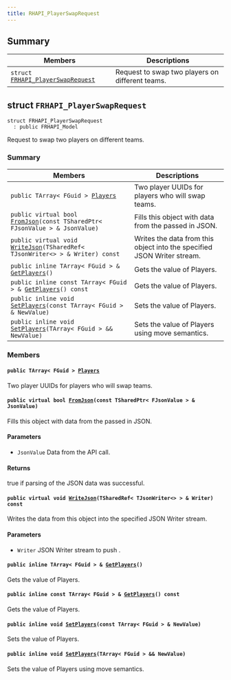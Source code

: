 ```yaml
---
title: RHAPI_PlayerSwapRequest
---
```


## Summary

 Members                        | Descriptions                                
--------------------------------|---------------------------------------------
`struct `[`FRHAPI_PlayerSwapRequest`](#structFRHAPI__PlayerSwapRequest) | Request to swap two players on different teams.

## struct `FRHAPI_PlayerSwapRequest` <a id="structFRHAPI__PlayerSwapRequest"></a>

```
struct FRHAPI_PlayerSwapRequest
  : public FRHAPI_Model
```

Request to swap two players on different teams.

### Summary

 Members                        | Descriptions                                
--------------------------------|---------------------------------------------
`public TArray< FGuid > `[`Players`](#structFRHAPI__PlayerSwapRequest_1add62788ef61cb09d4ad65d67842552b2) | Two player UUIDs for players who will swap teams.
`public virtual bool `[`FromJson`](#structFRHAPI__PlayerSwapRequest_1a5fa46cabd1d901dc52568d6ccf284ca2)`(const TSharedPtr< FJsonValue > & JsonValue)` | Fills this object with data from the passed in JSON.
`public virtual void `[`WriteJson`](#structFRHAPI__PlayerSwapRequest_1acdc7f9be77b75bf5f25d4ef96ca89f2a)`(TSharedRef< TJsonWriter<> > & Writer) const` | Writes the data from this object into the specified JSON Writer stream.
`public inline TArray< FGuid > & `[`GetPlayers`](#structFRHAPI__PlayerSwapRequest_1ab6091ed314cce795b49ff3c85d283dac)`()` | Gets the value of Players.
`public inline const TArray< FGuid > & `[`GetPlayers`](#structFRHAPI__PlayerSwapRequest_1aed2331eca296b186e15f79a1fee25653)`() const` | Gets the value of Players.
`public inline void `[`SetPlayers`](#structFRHAPI__PlayerSwapRequest_1a9d8ce67c08955bbc97c026630ec1abb9)`(const TArray< FGuid > & NewValue)` | Sets the value of Players.
`public inline void `[`SetPlayers`](#structFRHAPI__PlayerSwapRequest_1a98524c435b058c19c229db55dcd4b5e5)`(TArray< FGuid > && NewValue)` | Sets the value of Players using move semantics.

### Members

#### `public TArray< FGuid > `[`Players`](#structFRHAPI__PlayerSwapRequest_1add62788ef61cb09d4ad65d67842552b2) <a id="structFRHAPI__PlayerSwapRequest_1add62788ef61cb09d4ad65d67842552b2"></a>

Two player UUIDs for players who will swap teams.

#### `public virtual bool `[`FromJson`](#structFRHAPI__PlayerSwapRequest_1a5fa46cabd1d901dc52568d6ccf284ca2)`(const TSharedPtr< FJsonValue > & JsonValue)` <a id="structFRHAPI__PlayerSwapRequest_1a5fa46cabd1d901dc52568d6ccf284ca2"></a>

Fills this object with data from the passed in JSON.

#### Parameters
* `JsonValue` Data from the API call.

#### Returns
true if parsing of the JSON data was successful.

#### `public virtual void `[`WriteJson`](#structFRHAPI__PlayerSwapRequest_1acdc7f9be77b75bf5f25d4ef96ca89f2a)`(TSharedRef< TJsonWriter<> > & Writer) const` <a id="structFRHAPI__PlayerSwapRequest_1acdc7f9be77b75bf5f25d4ef96ca89f2a"></a>

Writes the data from this object into the specified JSON Writer stream.

#### Parameters
* `Writer` JSON Writer stream to push .

#### `public inline TArray< FGuid > & `[`GetPlayers`](#structFRHAPI__PlayerSwapRequest_1ab6091ed314cce795b49ff3c85d283dac)`()` <a id="structFRHAPI__PlayerSwapRequest_1ab6091ed314cce795b49ff3c85d283dac"></a>

Gets the value of Players.

#### `public inline const TArray< FGuid > & `[`GetPlayers`](#structFRHAPI__PlayerSwapRequest_1aed2331eca296b186e15f79a1fee25653)`() const` <a id="structFRHAPI__PlayerSwapRequest_1aed2331eca296b186e15f79a1fee25653"></a>

Gets the value of Players.

#### `public inline void `[`SetPlayers`](#structFRHAPI__PlayerSwapRequest_1a9d8ce67c08955bbc97c026630ec1abb9)`(const TArray< FGuid > & NewValue)` <a id="structFRHAPI__PlayerSwapRequest_1a9d8ce67c08955bbc97c026630ec1abb9"></a>

Sets the value of Players.

#### `public inline void `[`SetPlayers`](#structFRHAPI__PlayerSwapRequest_1a98524c435b058c19c229db55dcd4b5e5)`(TArray< FGuid > && NewValue)` <a id="structFRHAPI__PlayerSwapRequest_1a98524c435b058c19c229db55dcd4b5e5"></a>

Sets the value of Players using move semantics.

